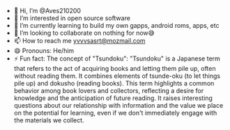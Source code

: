 - 👋 Hi, I’m @Aves210200
- 👀 I’m interested in open source software
- 🌱 I’m currently learning to build my own gapps, android roms, apps, etc
- 💞️ I’m looking to collaborate on nothing for now😅
- 📫 How to reach me yvvvsasrt@mozmail.com
- 😄 Pronouns: He/him
- ⚡ Fun fact: The concept of "Tsundoku": "Tsundoku" is a Japanese term that refers to the act of acquiring books and letting them pile up, often without reading them. It combines elements of tsunde-oku (to let things pile up) and dokusho (reading books). This term highlights a common behavior among book lovers and collectors, reflecting a desire for knowledge and the anticipation of future reading. It raises interesting questions about our relationship with information and the value we place on the potential for learning, even if we don't immediately engage with the materials we collect.

<!---
Aves210200/Aves210200 is a ✨ special ✨ repository because its `README.md` (this file) appears on your GitHub profile.
You can click the Preview link to take a look at your changes.
--->
